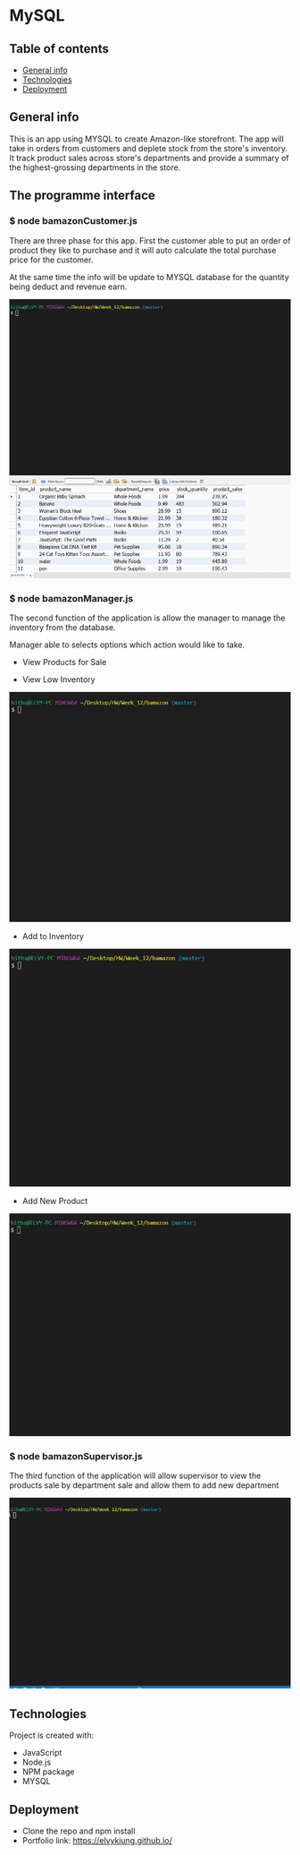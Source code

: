 # MySQL

## Table of contents

- [General info](#general-info)
- [Technologies](#technologies)
- [Deployment](#Deployment)

## General info

This is an app using MYSQL to create Amazon-like storefront. The app will take in orders from customers and deplete stock from the store's inventory. It track product sales across store's departments and provide a summary of the highest-grossing departments in the store.

## The programme interface

### \$ node bamazonCustomer.js

There are three phase for this app. First the customer able to put an order of product they like to purchase and it will auto calculate the total purchase price for the customer.

At the same time the info will be update to MYSQL database for the quantity being deduct and revenue earn.

![screenshot](./img/customerView.gif)
![screenshot](./img/inventoryView.gif)

### \$ node bamazonManager.js

The second function of the application is allow the manager to manage the inventory from the database.

Manager able to selects options which action would like to take.

- View Products for Sale

- View Low Inventory

![screenshot](./img/managerViewProducts.gif)

- Add to Inventory

![screenshot](./img/managerAddInventory.gif)

- Add New Product

![screenshot](./img/managerAddNewItem.gif)

### \$ node bamazonSupervisor.js

The third function of the application will allow supervisor to view the products sale by department sale and allow them to add new department

![screenshot](./img/SupervisorView.gif)

## Technologies

Project is created with:

- JavaScript
- Node.js
- NPM package
- MYSQL

## Deployment

- Clone the repo and npm install
- Portfolio link: https://elvykiung.github.io/
